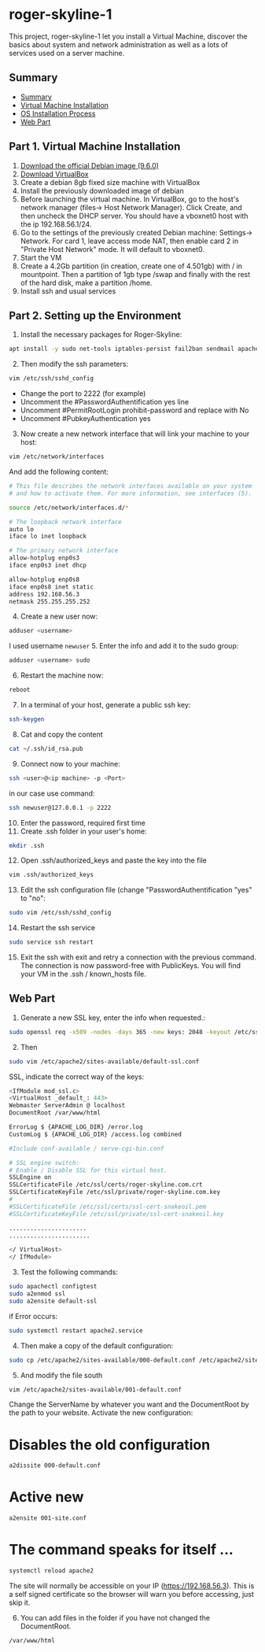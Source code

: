 # roger-skyline-1
This project, roger-skyline-1 let you install a Virtual Machine, discover the basics about system and network administration as well as a lots of services used on a server machine.

## Summary <a id="summary"></a>

- [Summary](#summary)
- [Virtual Machine Installation](#VMinstall)
- [OS Installation Process](#SetUpEnvironment)
- [Web Part](#WebPart)


## Part 1. Virtual Machine Installation <a id="VMinstall"></a>

1. [Download the official Debian image (9.6.0)](https://cdimage.debian.org/debian-cd/current/amd64/iso-cd/debian-9.6.0-amd64-netinst.iso)
2. [Download VirtualBox](https://www.virtualbox.org/wiki/Downloads)
3. Create a debian 8gb fixed size machine with VirtualBox
4. Install the previously downloaded image of debian
5. Before launching the virtual machine. In VirtualBox, go to the host's network manager (files-> Host Network Manager). Click Create, and then uncheck the DHCP server. You should have a vboxnet0 host with the ip 192.168.56.1/24.
6. Go to the settings of the previously created Debian machine: Settings-> Network. For card 1, leave access mode NAT, then enable card 2 in "Private Host Network" mode. It will default to vboxnet0.
7. Start the VM
8. Create a 4.2Gb partition (in creation, create one of 4.501gb) with / in mountpoint. Then a partition of 1gb type /swap and finally with the rest of the hard disk, make a partition /home.
9. Install ssh and usual services

## Part 2. Setting up the Environment <a id="SetUpEnvironment"></a>

1. Install the necessary packages for Roger-Skyline:
```bash
apt install -y sudo net-tools iptables-persist fail2ban sendmail apache2
```

2. Then modify the ssh parameters:
```bash
vim /etc/ssh/sshd_config
```
- Change the port to 2222 (for example)
- Uncomment the #PasswordAuthentification yes line
- Uncomment #PermitRootLogin prohibit-password and replace with No
- Uncomment #PubkeyAuthentication yes
3. Now create a new network interface that will link your machine to your host:
```bash
vim /etc/network/interfaces
```
And add the following content:

```bash
# This file describes the network interfaces available on your system
# and how to activate them. For more information, see interfaces (5).

source /etc/network/interfaces.d/*

# The loopback network interface
auto lo
iface lo inet loopback

# The primary network interface
allow-hotplug enp0s3
iface enp0s3 inet dhcp

allow-hotplug enp0s8
iface enp0s8 inet static
address 192.168.56.3
netmask 255.255.255.252
```
4. Create a new user now:
```bash
adduser <username>
```
I used username `newuser`
5. Enter the info and add it to the sudo group:
```bash
adduser <username> sudo
```
6. Restart the machine now:
```bash
reboot
```
7. In a terminal of your host, generate a public ssh key:
```bash
ssh-keygen
```
8. Cat and copy the content
```bash
cat ~/.ssh/id_rsa.pub
```
9. Connect now to your machine:
```bash
ssh <user>@<ip machine> -p <Port>
```
in our case use command:
```bash
ssh newuser@127.0.0.1 -p 2222
```
10. Enter the password, required first time
11. Create .ssh folder in your user's home:
```bash
mkdir .ssh
```
12. Open .ssh/authorized_keys and paste the key into the file
```bash
vim .ssh/authorized_keys
```
13. Edit the ssh configuration file (change "PasswordAuthentification "yes" to "no":
```bash
sudo vim /etc/ssh/sshd_config
```
14. Restart the ssh service
```bash
sudo service ssh restart
```
15. Exit the ssh with exit and retry a connection with the previous command. The connection is now password-free with PublicKeys. You will find your VM in the .ssh / known_hosts file.

## Web Part <a id="WebPart"></a>
1. Generate a new SSL key, enter the info when requested.:
```bash
sudo openssl req -x509 -nodes -days 365 -new keys: 2048 -keyout /etc/ssl/private/roger-skyline.com.key -out /etc/ssl/certs/roger-skyline.com.crt
```

2. Then
```bash
sudo vim /etc/apache2/sites-available/default-ssl.conf
```
SSL, indicate the correct way of the keys:
```bash
<IfModule mod_ssl.c>
<VirtualHost _default_: 443>
Webmaster ServerAdmin @ localhost
DocumentRoot /var/www/html

ErrorLog $ {APACHE_LOG_DIR} /error.log
CustomLog $ {APACHE_LOG_DIR} /access.log combined

#Include conf-available / serve-cgi-bin.conf

# SSL engine switch:
# Enable / Disable SSL for this virtual host.
SSLEngine on
SSLCertificateFile /etc/ssl/certs/roger-skyline.com.crt
SSLCertificateKeyFile /etc/ssl/private/roger-skyline.com.key
#
#SSLCertificateFile /etc/ssl/certs/ssl-cert-snakeoil.pem
#SSLCertificateKeyFile /etc/ssl/private/ssl-cert-snakeoil.key

......................
.......................

</ VirtualHost>
</ IfModule>
```
3. Test the following commands:
```bash
sudo apachectl configtest
sudo a2enmod ssl
sudo a2ensite default-ssl
```
if Error occurs:
```bash
sudo systemctl restart apache2.service
```

4. Then make a copy of the default configuration:
```bash
sudo cp /etc/apache2/sites-available/000-default.conf /etc/apache2/sites-available/001-default.conf
```

5. And modify the file south 
```bash
vim /etc/apache2/sites-available/001-default.conf
```
Change the ServerName by whatever you want and the DocumentRoot by the path to your website.
Activate the new configuration:

# Disables the old configuration
```bash
a2dissite 000-default.conf
```
# Active new
```bash
a2ensite 001-site.conf
```
# The command speaks for itself ...
```bash
systemctl reload apache2
```

The site will normally be accessible on your IP (https://192.168.56.3).
This is a self signed certificate so the browser will warn you before accessing, just skip it.

6. You can add files in the folder if you have not changed the DocumentRoot.
```bash
/var/www/html
```
